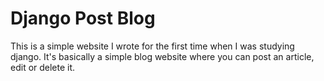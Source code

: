 # Django Post Blog
This is a simple website I wrote for the first time when I was studying django. It's basically a simple blog website where you can post an article, edit or delete it.
